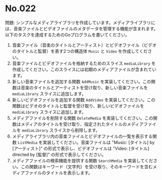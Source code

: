 # No.022

問題: シンプルなメディアライブラリを作成しています。メディアライブラリには、音楽ファイルとビデオファイルのメタデータを管理する機能が含まれます。以下のタスクを達成するためのGoプログラムを書いてください。

1. 音楽ファイル（音楽のタイトルとアーティスト）とビデオファイル（ビデオのタイトルと監督）を表す2つの構造体 `Music` と `Video` を作成してください。
1. 音楽ファイルとビデオファイルを格納するためのスライス `mediaLibrary` を作成してください。このスライスには初期のメディアファイルが含まれています。
1. 新しい音楽ファイルを追加する関数 `AddMusic` を実装してください。この関数は音楽のタイトルとアーティストを受け取り、新しい音楽ファイルを `mediaLibrary` スライスに追加します。
1. 新しいビデオファイルを追加する関数 `AddVideo` を実装してください。この関数はビデオのタイトルと監督を受け取り、新しいビデオファイルを `mediaLibrary` スライスに追加します。
1. メディアファイルを削除する関数 `DeleteMedia` を実装してください。この関数はメディアのタイトルを受け取り、指定されたタイトルのメディアファイルを `mediaLibrary` スライスから削除します。
1. メディアライブラリ内の音楽ファイルとビデオファイルの一覧を表示する関数 `ListMedia` を実装してください。音楽ファイルは "Music: [タイトル] by [アーティスト]" の形式で表示し、ビデオファイルは "Video: [タイトル] directed by [監督]" の形式で表示してください。
1. メディアファイルの検索機能を提供する関数 `SearchMedia` を実装してください。この関数はキーワード（文字列）を受け取り、そのキーワードを含むメディアファイルのタイトルを表示します。

